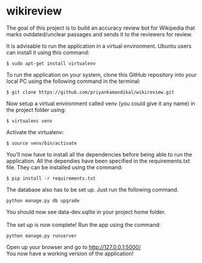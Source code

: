 # wikireview

The goal of this project is to build an accuracy review bot for Wikipedia that marks outdated/unclear passages and sends it to the reviewers for review.

It is advisable to run the application in a virtual environment. Ubuntu users can install it using this command:
```
$ sudo apt-get install virtualenv
```

To run the application on your system, clone this GitHub repository into your local PC using the following command in the terminal:<br>
```
$ git clone https://github.com/priyankamandikal/wikireview.git
```
Now setup a virtual environment called venv (you could give it any name) in the project folder using:
```
$ virtualenc venv
```
Activate the virtualenv:
```
$ source venv/bin/activate
```
You'll now have to install all the dependencies before being able to run the application. All the dependies have been specified in the requirements.txt file. They can be installed using the command:
```
$ pip install -r requirements.txt
```
The database also has to be set up. Just run the following command.
```
python manage.py db upgrade
```
You should now see data-dev.sqlite in your project home folder.<br><br>
The set up is now complete! Run the app using the command:
```
python manage.py runserver
```
Open up your browser and go to http://127.0.0.1:5000/<br>
You now have a working version of the application!
